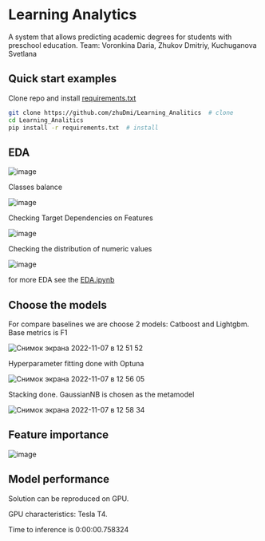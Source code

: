 # Learning Analytics
A system that allows predicting academic degrees for students with preschool education.
Team: Voronkina Daria, Zhukov Dmitriy, Kuchuganova Svetlana
## Quick start examples
Clone repo and install [requirements.txt](https://github.com/zhuDmi/Learning_Analitics)
```bash
git clone https://github.com/zhuDmi/Learning_Analitics  # clone
cd Learning_Analitics
pip install -r requirements.txt  # install
```
## EDA
![image](https://user-images.githubusercontent.com/99802770/200241590-eb731200-af0a-494b-942f-aef092d018ed.png)

Classes balance

![image](https://user-images.githubusercontent.com/99802770/200241698-7016bea4-1d96-40b2-ad4d-fb40b1425622.png)


Checking Target Dependencies on Features

![image](https://user-images.githubusercontent.com/99802770/200241743-1e883ea8-4dc7-422a-857f-19307391ca89.png)

Checking the distribution of numeric values

![image](https://user-images.githubusercontent.com/99802770/200241827-333bcc1a-b4d4-4956-963c-76ac8e02cf85.png)

for more EDA see the [EDA.ipynb](https://github.com/zhuDmi/Learning_Analitics/blob/master/notebooks/EDA.ipynb)

## Choose the models

For compare baselines we are choose 2 models: Catboost and Lightgbm. Base metrics is F1

![Снимок экрана 2022-11-07 в 12 51 52](https://user-images.githubusercontent.com/99802770/200241913-cbb50e7a-05d8-4e49-9862-6a392ead7a27.png)

Hyperparameter fitting done with Optuna

![Снимок экрана 2022-11-07 в 12 56 05](https://user-images.githubusercontent.com/99802770/200241989-7d73af7f-1047-44fe-8f09-3871c955ba17.png)


Stacking done. GaussianNB is chosen as the metamodel

![Снимок экрана 2022-11-07 в 12 58 34](https://user-images.githubusercontent.com/99802770/200242048-b02d33ab-11dd-4461-ab04-a12666d2b030.png)


## Feature importance

![image](https://user-images.githubusercontent.com/99802770/200242140-9427541c-cbac-4a60-9a40-a79d2e86375f.png)


## Model performance

Solution can be reproduced on GPU.

GPU characteristics: Tesla T4.

Time to inference is 0:00:00.758324
